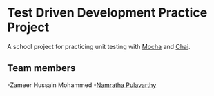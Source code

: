 # Test Driven Development Practice Project

A school project for practicing unit testing with [Mocha](https://mochajs.org/) and [Chai](https://www.chaijs.com/).

## Team members

-Zameer Hussain Mohammed
-[Namratha Pulavarthy](https://github.com/Namratha-1996/TDD-practice)
